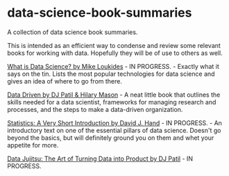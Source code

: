 # data-science-book-summaries
A collection of data science book summaries.

This is intended as an efficient way to condense and review some relevant books for working with data. Hopefully they will be of use to others as well.

[What is Data Science? by Mike Loukides]() - IN PROGRESS. - Exactly what it says on the tin. Lists the most popular technologies for data science and gives an idea of where to go from there.

[Data Driven by DJ Patil & Hilary Mason](https://github.com/Frentan/data-science-book-summaries/blob/master/data-driven-book-summary.md) - A neat little book that outlines the skills needed for a data scientist, frameworks for managing research and processes, and the steps to make a data-driven organization. 

[Statistics: A Very Short Introduction by David J. Hand]() - IN PROGRESS. - An introductory text on one of the essential pillars of data science. Doesn't go beyond the basics, but will definitely ground you on them and whet your appetite for more.

[Data Jujitsu: The Art of Turning Data into Product by DJ Patil]() - IN PROGRESS.


